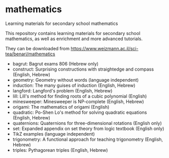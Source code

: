 # mathematics
Learning materials for secondary school mathematics

This repository contains learning materials for secondary school mathematics, as well as enrichment and more advanced tutorials.

They can be downloaded from https://www.weizmann.ac.il/sci-tea/benari/mathematics

* bagrut: Bagrut exams 806 (Hebrew only)
* construct: Surprising constructions with straightedge and compass (English, Hebrew)
* geometry: Geometry without words (language independent)
* induction: The many guises of induction (English, Hebrew)
* langford: Langford's problem (English, Hebrew)
* lill: Lill's method for finding roots of a cubic polynomial (English)
* minesweeper: Minesweeper is NP-complete (English, Hebrew)
* origami: The mathematics of origami (English)
* quadratic: Po-Shen Lo's method for solving quadratic equations (English, Hebrew)
* quaternions: Quaternions for three-dimensional rotations (English only)
* set: Expanded appendix on set theory from logic textbook (English only)
* TikZ examples (language independent)
* trigonometry: A functional approach for teaching trigonometry (English, Hebrew)
* triples: Pythagorean triples (English, Hebrew)


